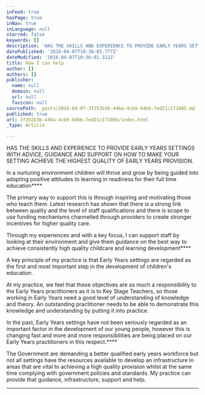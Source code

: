 ```yaml
---
inFeed: true
hasPage: true
inNav: true
inLanguage: null
starred: false
keywords: []
description: 'HAS THE SKILLS AND EXPERIENCE TO PROVIDE EARLY YEARS SETTINGS WITH ADVICE, GUIDANCE AND SUPPORT ON HOW TO MAKE YOUR SETTING ACHIEVE THE HIGHEST QUALITY OF EARLY YEARS PROVISION.'
datePublished: '2016-04-07T10:36:01.777Z'
dateModified: '2016-04-07T10:36:01.312Z'
title: How I can help
author: []
authors: []
publisher:
  name: null
  domain: null
  url: null
  favicon: null
sourcePath: _posts/2016-04-07-3f252b3b-446a-4cb9-94bb-7ed21c171085.md
published: true
url: 3f252b3b-446a-4cb9-94bb-7ed21c171085/index.html
_type: Article

---
```

HAS THE SKILLS AND EXPERIENCE TO PROVIDE EARLY YEARS SETTINGS WITH ADVICE, GUIDANCE AND SUPPORT ON HOW TO MAKE YOUR SETTING ACHIEVE THE HIGHEST QUALITY OF EARLY YEARS PROVISION.

In a nurturing environment children will thrive and grow by being guided into adopting positive attitudes to learning in readiness for their full time education****

The primary way to support this is through inspiring and motivating those who teach them. Latest research has shown that there is a strong link between quality and the level of staff qualifications and there is scope to use funding mechanisms channelled through providers to create stronger incentives for higher quality care.

Through my experiences and with a key focus, I can support staff by looking at their environment and give them guidance on the best way to achieve consistently high quality childcare and learning development****

A key principle of my practice is that Early Years settings are regarded as the first and most important step in the development of children's education.  

At my practice, we feel that these objectives are as much a responsibility to the Early Years practitioners as it is to Key Stage Teachers, so those working in Early Years need a good level of understanding of knowledge and theory. An outstanding practitioner needs to be able to demonstrate this knowledge and understanding by putting it into practice. 

In the past, Early Years settings have not been seriously regarded as an important factor in the development of our young people, however this is changing fast and more and more responsibilities are being placed on our Early Years practitioners in this respect.****

The Government are demanding a better qualified early years workforce but not all settings have the resources available to develop an infrastructure in areas that are vital to achieving a high quality provision whilst at the same time complying with government policies and standards.  My practice can provide that guidance, infrastructure, support and help. 

****